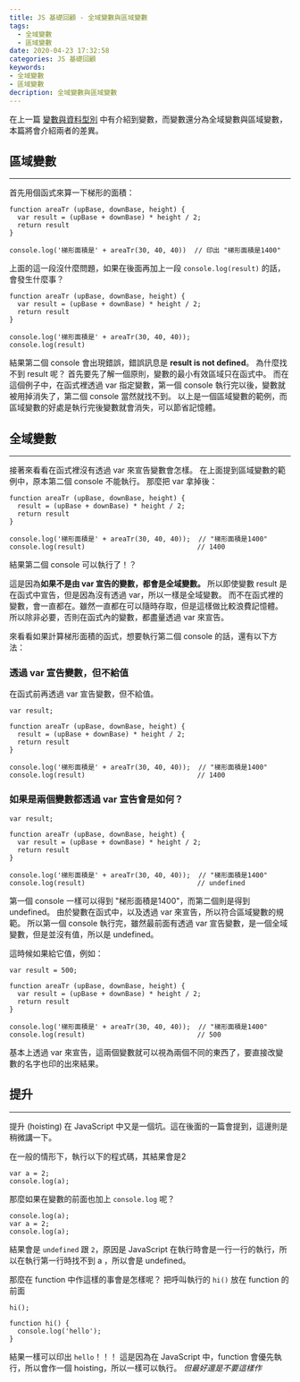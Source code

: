 ```yaml
---
title: JS 基礎回顧 - 全域變數與區域變數
tags:
  - 全域變數
  - 區域變數
date: 2020-04-23 17:32:58
categories: JS 基礎回顧
keywords:
- 全域變數
- 區域變數
decription: 全域變數與區域變數
---
```

在上一篇 [變數與資料型別](https://bucky0112.github.io/bucky0112.github.io/2020/04/10/JS%E5%9F%BA%E7%A4%8E%E5%9B%9E%E9%A1%A7-%E8%AE%8A%E6%95%B8%E8%88%87%E8%B3%87%E6%96%99%E5%9E%8B%E6%85%8B/#more) 中有介紹到變數，而變數還分為全域變數與區域變數，本篇將會介紹兩者的差異。
<!--more-->

## 區域變數
---

首先用個函式來算一下梯形的面積：

```
function areaTr (upBase, downBase, height) {
  var result = (upBase + downBase) * height / 2;
  return result
}

console.log('梯形面積是' + areaTr(30, 40, 40))  // 印出 "梯形面積是1400"
```

上面的這一段沒什麼問題，如果在後面再加上一段 `console.log(result)` 的話，會發生什麼事？

```
function areaTr (upBase, downBase, height) {
  var result = (upBase + downBase) * height / 2;
  return result
}

console.log('梯形面積是' + areaTr(30, 40, 40));
console.log(result)
```

結果第二個 console 會出現錯誤，錯誤訊息是 **result is not defined**。
為什麼找不到 result 呢？
首先要先了解一個原則，變數的最小有效區域只在函式中。
而在這個例子中，在函式裡透過 var 指定變數，第一個 console 執行完以後，變數就被用掉消失了，第二個 console 當然就找不到。
以上是一個區域變數的範例，而區域變數的好處是執行完後變數就會消失，可以節省記憶體。

## 全域變數
---

接著來看看在函式裡沒有透過 var 來宣告變數會怎樣。
在上面提到區域變數的範例中，原本第二個 console 不能執行。
那麼把 var 拿掉後：

```
function areaTr (upBase, downBase, height) {
  result = (upBase + downBase) * height / 2;
  return result
}

console.log('梯形面積是' + areaTr(30, 40, 40));  // "梯形面積是1400"
console.log(result)                            // 1400
```

結果第二個 console 可以執行了！？

這是因為**如果不是由 var 宣告的變數，都會是全域變數。**
所以即使變數 result 是在函式中宣告，但是因為沒有透過 var，所以一樣是全域變數。
而不在函式裡的變數，會一直都在。雖然一直都在可以隨時存取，但是這樣做比較浪費記憶體。
所以除非必要，否則在函式內的變數，都盡量透過 var 來宣告。

來看看如果計算梯形面積的函式，想要執行第二個 console 的話，還有以下方法：

### 透過 var 宣告變數，但不給值

在函式前再透過 var 宣告變數，但不給值。

```
var result;

function areaTr (upBase, downBase, height) {
  result = (upBase + downBase) * height / 2;
  return result
}

console.log('梯形面積是' + areaTr(30, 40, 40));  // "梯形面積是1400"
console.log(result)                            // 1400
```

### 如果是兩個變數都透過 var 宣告會是如何？

```
var result;

function areaTr (upBase, downBase, height) {
  var result = (upBase + downBase) * height / 2;
  return result
}

console.log('梯形面積是' + areaTr(30, 40, 40));  // "梯形面積是1400"
console.log(result)                            // undefined
```

第一個 console 一樣可以得到 "梯形面積是1400"，而第二個則是得到 undefined。
由於變數在函式中，以及透過 var 來宣告，所以符合區域變數的規範。
所以第一個 console 執行完，雖然最前面有透過 var 宣告變數，是一個全域變數，但是並沒有值，所以是 undefined。

這時候如果給它值，例如：

```
var result = 500;

function areaTr (upBase, downBase, height) {
  var result = (upBase + downBase) * height / 2;
  return result
}

console.log('梯形面積是' + areaTr(30, 40, 40));  // "梯形面積是1400"
console.log(result)                            // 500
```

基本上透過 var 來宣告，這兩個變數就可以視為兩個不同的東西了，要直接改變數的名字也印的出來結果。

## 提升
---

提升 (hoisting) 在 JavaScript 中又是一個坑。這在後面的一篇會提到，這邊則是稍微講一下。

在一般的情形下，執行以下的程式碼，其結果會是2

```
var a = 2;
console.log(a);
```

那麼如果在變數的前面也加上 `console.log` 呢？

```
console.log(a);
var a = 2;
console.log(a);
```

結果會是 `undefined` 跟 `2`，原因是 JavaScript 在執行時會是一行一行的執行，所以在執行第一行時找不到 a ，所以會是 undefined。

那麼在 function 中作這樣的事會是怎樣呢？
把呼叫執行的 `hi()` 放在 function 的前面

```
hi();

function hi() {
  console.log('hello');
}
```

結果一樣可以印出 `hello`！！！
這是因為在 JavaScript 中，function 會優先執行，所以會作一個 hoisting，所以一樣可以執行。
*但最好還是不要這樣作*